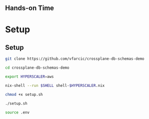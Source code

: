 <!-- .slide: data-background="../img/background/hands-on.jpg" -->
## Hands-on Time

# Setup


## Setup

```sh
git clone https://github.com/vfarcic/crossplane-db-schemas-demo

cd crossplane-db-schemas-demo

export HYPERSCALER=aws

nix-shell --run $SHELL shell-$HYPERSCALER.nix

chmod +x setup.sh

./setup.sh

source .env
```
